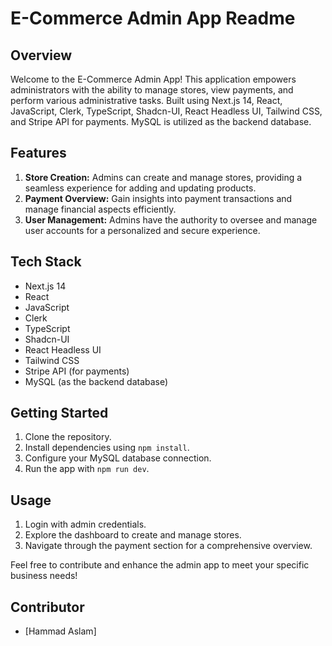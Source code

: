 # E-Commerce Admin App Readme

## Overview
Welcome to the E-Commerce Admin App! This application empowers administrators with the ability to manage stores, view payments, and perform various administrative tasks. Built using Next.js 14, React, JavaScript, Clerk, TypeScript, Shadcn-UI, React Headless UI, Tailwind CSS, and Stripe API for payments. MySQL is utilized as the backend database.

## Features
1. **Store Creation:** Admins can create and manage stores, providing a seamless experience for adding and updating products.
2. **Payment Overview:** Gain insights into payment transactions and manage financial aspects efficiently.
3. **User Management:** Admins have the authority to oversee and manage user accounts for a personalized and secure experience.

## Tech Stack
- Next.js 14
- React
- JavaScript
- Clerk
- TypeScript
- Shadcn-UI
- React Headless UI
- Tailwind CSS
- Stripe API (for payments)
- MySQL (as the backend database)

## Getting Started
1. Clone the repository.
2. Install dependencies using `npm install`.
3. Configure your MySQL database connection.
4. Run the app with `npm run dev`.

## Usage
1. Login with admin credentials.
2. Explore the dashboard to create and manage stores.
3. Navigate through the payment section for a comprehensive overview.

Feel free to contribute and enhance the admin app to meet your specific business needs!

## Contributor
- [Hammad Aslam]

